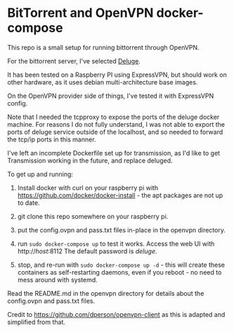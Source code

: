 # BitTorrent and OpenVPN docker-compose

This repo is a small setup for running bittorrent through OpenVPN.

For the bittorrent server, I've selected [Deluge](http://deluge-torrent.org/).

It has been tested on a Raspberry PI using ExpressVPN, but should work on other hardware, as it uses
debian multi-architecture base images.

On the OpenVPN provider side of things, I've tested it with ExpressVPN config.

Note that I needed the tcpproxy to expose the ports of the deluge docker machine.  For reasons 
I do not fully understand, I was not able to export the ports of deluge service outside of the 
localhost, and so needed to forward the tcp/ip ports in this manner.

I've left an incomplete Dockerfile set up for transmission, as I'd like to get Transmission working 
in the future, and replace deluged.

To get up and running:

1) Install docker with curl on your raspberry pi with https://github.com/docker/docker-install -
   the apt packages are not up to date.

2) git clone this repo somewhere on your raspberry pi.

3) put the config.ovpn and pass.txt files in-place in the openvpn directory. 

4) run `sudo docker-compose up` to test it works.  Access the web UI with http://_host_:8112
   The default password is _deluge_.

5) stop, and re-run with `sudo docker-compose up -d` - this will create these containers as 
   self-restarting daemons, even if you reboot - no need to mess around with systemd.

Read the README.md in the openvpn directory for details about the config.ovpn and pass.txt files.

Credit to https://github.com/dperson/openvpn-client as this is adapted and simplified from that.

